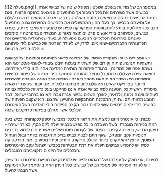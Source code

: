 ![[מטלה 2.png]]
במספר רב של מדינות בעולם השלטון מפעיל שיטה של כבישי אגרה, כבישים אשר משרתים את כלל הציבור אך מתופעלים ונמצאים בחזקה פרטית, זאת בניגוד לכבישים רגילים הנמצאים בחזקת השלטון.
בכבישי אגרה הנוסעים דרושים לשלם על נסיעתם בכביש, כך בעלי ההון המתפעלים את הכבישים מרוויחים גם כן מתפעול הכביש.
המחלוקת בנוגע להתבוססות הפרקטיקה לפיה יש להפקיד משאבי מדינה, בפרט כבישים, לפיתוחם בידי אנשים פרטיים חוצה מגזרים.
המצדדים בהפרטה זו סומכים טענתם ביתרונות הכלכליים הנובעים מפעולה זו, בעוד שמתנגדיה מדגישים את חסרונותיה החברתיים-שיוויוניים.
לדדי, יש לעודד הפרטה של כבישים לידי פיתוחם וניהלם בידיים פרטיות.

יש הסבורים כי זהו תפקידה היסודי של המדינה לדאוג לפיתוחם וקידומם של כבישים ותשתיות תנועה.
פיתוח וקידום של תשתיות בעלות היבט ציבורי-לאומי-אסטרטגי הוא נשמת אפה של המדינה, ובהעדר פיתוח זה מותירה המדינה אחריות זו בידי האזרחים.
תוצאה ישירה שעלולה להתקבל ממצב ההזנחה המתואר בידי מדינה של פיתוח כבישים ותשתיות היא העדר הפיתוח גם מהצד האזרחי.
הסיבה לכך נעוצה בעובדה שלעיתים מדובר בפרוייקט שאיננו מתשלם ליזם מבחינה כלכלית.
אני סבור שטענה זו שגויה מיסודה.
ראשית כל, הטענה לפיה כבישי אגרה אינם פרוייקט בעל כדאיות כלכלית גבוהה לעיתים איננה נכונה, ולראיה, לאורך השנים כבישי אגרה צברו תאוצה ברחבי ישראל, דבר הנובע מרווחיותם.
שנית, המסקנה המתבקשת מהטיעון שהצגנו היא שקצב הפיתוח של כבישים בידי יזמים פרטיים עשוי להיות גבוה מקצב הפיתוח בידי המדינה בשל האינטרס הכלכלי אשר מגולם בפיתוח פרויקטים שכזה.

סבורני כי אינטרס היזם למצות את הרווח הכלכלי מכבישו יספק ללקוחותיו כביש בעל רמת בטיחות מוגברת.
בשל העובדה כי כל מפגע בכביש יעלה ליזם כסף, בצורה ישירה - תיקון הכביש, ובצורה עקיפה - הפסד של לקוחות פוטנציאליים אשר יבחרו לנסוע בדרכים חלופיות עקב המפגע, ישאף היזם לבנות כביש באיכות הגבוהה ביותר ובעל הניהול השוטף, הרציף והמתקדם ביותר הכולל סריקות, סיורים ופינוי מפגעים.
אזי, הפרקטיקה לפיה יש להפריט כבישים תעלה את רמת הבטיחות בכבישי ישראל עקב האינטרסים הכלכלים של היזמים ותקציביהם המוגבלים.

לסיכום, אני חולק על עמדתו של ברגמוט לפיה יש להפסיק את תופעת הפרטת הכבישים, ויש לעודד הפרטה של מספר רב של כבישים ככל הניתן וזאת בהסתמך על הנימוקים אשר הצגתי להעיל.